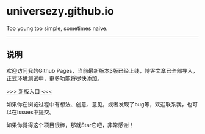 # universezy.github.io

Too young too simple, sometimes naive.

---
## 说明

欢迎访问我的Github Pages，当前最新版本β版已经上线，博客文章已全部导入，正式环境测试中，更多功能将尽快添加。

[>>> 新版入口 <<<](https://universezy.github.io/)

如果你在浏览过程中有想法、创意、意见，或者发现了bug等，欢迎联系我，也可以在Issues中提交。

如果你觉得这个项目很棒，那就Star它吧，非常感谢！